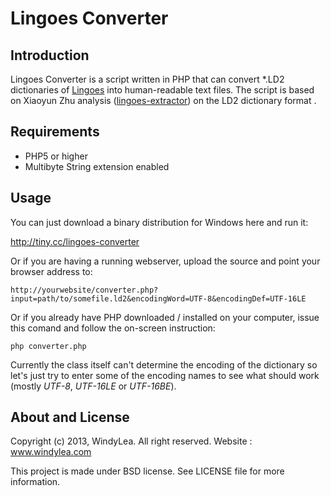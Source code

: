 **Lingoes Converter**
=================

Introduction
------------
Lingoes Converter is a script written in PHP that can convert *.LD2 dictionaries of [Lingoes](http://lingoes.net "Lingoes") into human-readable text files. The script is based on Xiaoyun Zhu analysis ([lingoes-extractor](http://code.google.com/p/lingoes-extractor/)) on the LD2 dictionary format .

Requirements
------------
* PHP5 or higher
* Multibyte String extension enabled

Usage
-----

You can just download a binary distribution for Windows here and run it:

http://tiny.cc/lingoes-converter

Or if you are having a running webserver, upload the source and point your browser address to:

`http://yourwebsite/converter.php?input=path/to/somefile.ld2&encodingWord=UTF-8&encodingDef=UTF-16LE`

Or if you already have PHP downloaded / installed on your computer, issue this comand and follow the on-screen instruction:

`php converter.php`

Currently the class itself can't determine the encoding of the dictionary so let's just try to enter some of the encoding names to see what should work (mostly *UTF-8*, *UTF-16LE* or *UTF-16BE*).

About and License
-----------------
Copyright (c) 2013, WindyLea. All right reserved. Website : www.windylea.com

This project is made under BSD license. See LICENSE file for more information.